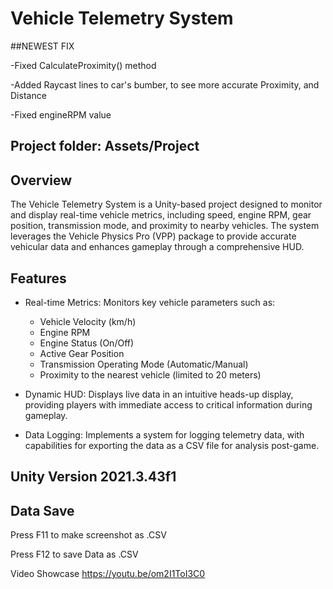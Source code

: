# Vehicle Telemetry System

##NEWEST FIX

-Fixed CalculateProximity() method

-Added Raycast lines to car's bumber, to see more accurate Proximity, and Distance

-Fixed engineRPM value

## Project folder: Assets/Project  

## Overview

The Vehicle Telemetry System is a Unity-based project designed to monitor and display real-time vehicle metrics, including speed, engine RPM, gear position, transmission mode, and proximity to nearby vehicles. The system leverages the Vehicle Physics Pro (VPP) package to provide accurate vehicular data and enhances gameplay through a comprehensive HUD.

## Features

- Real-time Metrics: Monitors key vehicle parameters such as:
  - Vehicle Velocity (km/h)
  - Engine RPM
  - Engine Status (On/Off)
  - Active Gear Position
  - Transmission Operating Mode (Automatic/Manual)
  - Proximity to the nearest vehicle (limited to 20 meters)
  
- Dynamic HUD: Displays live data in an intuitive heads-up display, providing players with immediate access to critical information during gameplay.

- Data Logging: Implements a system for logging telemetry data, with capabilities for exporting the data as a CSV file for analysis post-game.

## Unity Version 2021.3.43f1

## Data Save
Press F11 to make screenshot as .CSV

Press F12 to save Data as .CSV

Video Showcase https://youtu.be/om2I1ToI3C0
